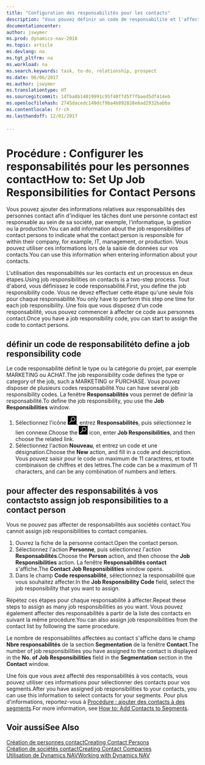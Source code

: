 ```yaml
---
title: "Configuration des responsabilités pour les contacts"
description: "Vous pouvez définir un code de responsabilité et l'affecter à un contact pour indiquer les tâches dont votre contact est en charge dans sa société, par exemple, l'informatique ou la production."
documentationcenter: 
author: jswymer
ms.prod: dynamics-nav-2018
ms.topic: article
ms.devlang: na
ms.tgt_pltfrm: na
ms.workload: na
ms.search.keywords: task, to-do, relationship, prospect
ms.date: 06/06/2017
ms.author: jswymer
ms.translationtype: HT
ms.sourcegitcommit: 1dfba8b14019991c95f40ffd5f7fbaed5df414eb
ms.openlocfilehash: 2745dacedc149dcf9ba4b892828e6ad2932babba
ms.contentlocale: fr-ch
ms.lasthandoff: 12/01/2017

---
```

# <a name="how-to-set-up-job-responsibilities-for-contact-persons"></a><span data-ttu-id="d8b67-103">Procédure : Configurer les responsabilités pour les personnes contact</span><span class="sxs-lookup"><span data-stu-id="d8b67-103">How to: Set Up Job Responsibilities for Contact Persons</span></span>
<span data-ttu-id="d8b67-104">Vous pouvez ajouter des informations relatives aux responsabilités des personnes contact afin d'indiquer les tâches dont une personne contact est responsable au sein de sa société, par exemple, l'informatique, la gestion ou la production.</span><span class="sxs-lookup"><span data-stu-id="d8b67-104">You can add information about the job responsibilities of contact persons to indicate what the contact person is responsible for within their company, for example, IT, management, or production.</span></span> <span data-ttu-id="d8b67-105">Vous pouvez utiliser ces informations lors de la saisie de données sur vos contacts.</span><span class="sxs-lookup"><span data-stu-id="d8b67-105">You can use this information when entering information about your contacts.</span></span>

<span data-ttu-id="d8b67-106">L'utilisation des responsabilités sur les contacts est un processus en deux étapes.</span><span class="sxs-lookup"><span data-stu-id="d8b67-106">Using job responsibilities on contacts is a two-step process.</span></span> <span data-ttu-id="d8b67-107">Tout d'abord, vous définissez le code responsabilité.</span><span class="sxs-lookup"><span data-stu-id="d8b67-107">First, you define the job responsibility code.</span></span> <span data-ttu-id="d8b67-108">Vous ne devez effectuer cette étape qu'une seule fois pour chaque responsabilité.</span><span class="sxs-lookup"><span data-stu-id="d8b67-108">You only have to perform this step one time for each job responsibility.</span></span> <span data-ttu-id="d8b67-109">Une fois que vous disposez d'un code responsabilité, vous pouvez commencer à affecter ce code aux personnes contact.</span><span class="sxs-lookup"><span data-stu-id="d8b67-109">Once you have a job responsibility code, you can start to assign the code to contact persons.</span></span>

## <a name="to-define-a-job-responsibility-code"></a><span data-ttu-id="d8b67-110">définir un code de responsabilité</span><span class="sxs-lookup"><span data-stu-id="d8b67-110">to define a job responsibility code</span></span>
<span data-ttu-id="d8b67-111">Le code responsabilité définit le type ou la catégorie du projet, par exemple MARKETING ou ACHAT.</span><span class="sxs-lookup"><span data-stu-id="d8b67-111">The job responsibility code defines the type or category of the job, such a MARKETING or PURCHASE.</span></span> <span data-ttu-id="d8b67-112">Vous pouvez disposer de plusieurs codes responsabilité.</span><span class="sxs-lookup"><span data-stu-id="d8b67-112">You can have several job responsibility codes.</span></span> <span data-ttu-id="d8b67-113">La fenêtre **Responsabilités** vous permet de définir la responsabilité.</span><span class="sxs-lookup"><span data-stu-id="d8b67-113">To define the job responsibility, you use the **Job Responsibilities** window.</span></span>

1. <span data-ttu-id="d8b67-114">Sélectionnez l'icône ![Page ou état pour la recherche](media/ui-search/search_small.png "Page ou état pour la recherche"), entrez **Responsabilités**, puis sélectionnez le lien connexe.</span><span class="sxs-lookup"><span data-stu-id="d8b67-114">Choose the ![Search for Page or Report](media/ui-search/search_small.png "Search for Page or Report icon") icon, enter **Job Responsibilities**, and then choose the related link.</span></span>
2. <span data-ttu-id="d8b67-115">Sélectionnez l'action **Nouveau**, et entrez un code et une désignation.</span><span class="sxs-lookup"><span data-stu-id="d8b67-115">Choose the **New** action, and fill in a code and description.</span></span> <span data-ttu-id="d8b67-116">Vous pouvez saisir pour le code un maximum de 11 caractères, et toute combinaison de chiffres et des lettres.</span><span class="sxs-lookup"><span data-stu-id="d8b67-116">The code can be a maximum of 11 characters, and can be any combination of numbers and letters.</span></span>

## <a name="to-assign-job-responsibilities-to-a-contact-person"></a><span data-ttu-id="d8b67-117">pour affecter des responsabilités à vos contacts</span><span class="sxs-lookup"><span data-stu-id="d8b67-117">to assign job responsibilities to a contact person</span></span>
<span data-ttu-id="d8b67-118">Vous ne pouvez pas affecter de responsabilités aux sociétés contact.</span><span class="sxs-lookup"><span data-stu-id="d8b67-118">You cannot assign job responsibilities to contact companies.</span></span>

1. <span data-ttu-id="d8b67-119">Ouvrez la fiche de la personne contact.</span><span class="sxs-lookup"><span data-stu-id="d8b67-119">Open the contact person.</span></span>
2. <span data-ttu-id="d8b67-120">Sélectionnez l'action **Personne**, puis sélectionnez l'action **Responsabilités**.</span><span class="sxs-lookup"><span data-stu-id="d8b67-120">Choose the **Person** action, and then choose the **Job Responsibilities** action.</span></span> <span data-ttu-id="d8b67-121">La fenêtre **Responsabilités contact** s'affiche.</span><span class="sxs-lookup"><span data-stu-id="d8b67-121">The **Contact Job Responsibilities** window opens.</span></span>
3. <span data-ttu-id="d8b67-122">Dans le champ **Code responsabilité**, sélectionnez la responsabilité que vous souhaitez affecter.</span><span class="sxs-lookup"><span data-stu-id="d8b67-122">In the **Job Responsibility Code** field, select the job responsibility that you want to assign.</span></span>

<span data-ttu-id="d8b67-123">Répétez ces étapes pour chaque responsabilité à affecter.</span><span class="sxs-lookup"><span data-stu-id="d8b67-123">Repeat these steps to assign as many job responsibilities as you want.</span></span> <span data-ttu-id="d8b67-124">Vous pouvez également affecter des responsabilités à partir de la liste des contacts en suivant la même procédure.</span><span class="sxs-lookup"><span data-stu-id="d8b67-124">You can also assign job responsibilities from the contact list by following the same procedure.</span></span>

<span data-ttu-id="d8b67-125">Le nombre de responsabilités affectées au contact s'affiche dans le champ **Nbre responsabilités** de la section **Segmentation** de la fenêtre **Contact**.</span><span class="sxs-lookup"><span data-stu-id="d8b67-125">The number of job responsibilities you have assigned to the contact is displayed in the **No. of Job Responsibilities** field in the **Segmentation** section in the **Contact** window.</span></span>

<span data-ttu-id="d8b67-126">Une fois que vous avez affecté des responsabilités à vos contacts, vous pouvez utiliser ces informations pour sélectionner des contacts pour vos segments.</span><span class="sxs-lookup"><span data-stu-id="d8b67-126">After you have assigned job responsibilities to your contacts, you can use this information to select contacts for your segments.</span></span> <span data-ttu-id="d8b67-127">Pour plus d'informations, reportez-vous à [Procédure : ajouter des contacts à des segments](marketing-add-contact-segment.md).</span><span class="sxs-lookup"><span data-stu-id="d8b67-127">For more information, see [How to: Add Contacts to Segments](marketing-add-contact-segment.md).</span></span>

## <a name="see-also"></a><span data-ttu-id="d8b67-128">Voir aussi</span><span class="sxs-lookup"><span data-stu-id="d8b67-128">See Also</span></span>
[<span data-ttu-id="d8b67-129">Création de personnes contact</span><span class="sxs-lookup"><span data-stu-id="d8b67-129">Creating Contact Persons</span></span>](marketing-create-contact-persons.md)  
[<span data-ttu-id="d8b67-130">Création de sociétés contact</span><span class="sxs-lookup"><span data-stu-id="d8b67-130">Creating Contact Companies</span></span>](marketing-create-contact-companies.md)  
[<span data-ttu-id="d8b67-131">Utilisation de Dynamics NAV</span><span class="sxs-lookup"><span data-stu-id="d8b67-131">Working with Dynamics NAV</span></span>](ui-work-product.md)

